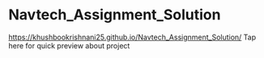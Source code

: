 # Navtech_Assignment_Solution

https://khushbookrishnani25.github.io/Navtech_Assignment_Solution/ Tap here for quick preview about project
